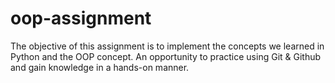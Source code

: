 # oop-assignment
The objective of this assignment is to implement the concepts we learned in Python and the OOP concept. An opportunity to practice using Git & Github and gain knowledge in a hands-on manner. 
